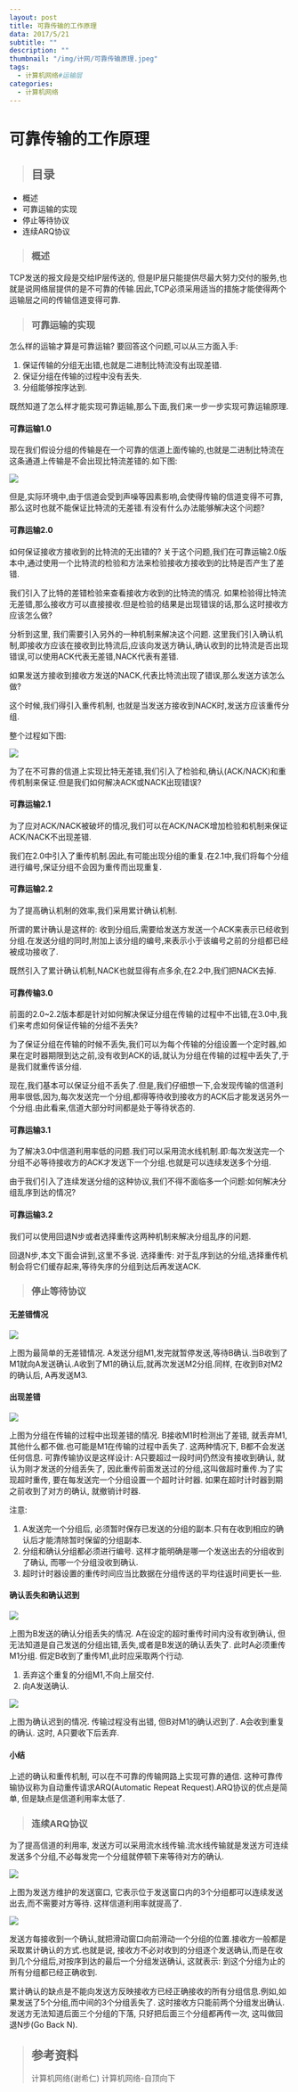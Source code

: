 ```yaml
---
layout: post
title: 可靠传输的工作原理
data: 2017/5/21
subtitle: ""
description: ""
thumbnail: "/img/计网/可靠传输原理.jpeg"
tags:
  - 计算机网络#运输层
categories:
  - 计算机网络
---
```


# 可靠传输的工作原理

> ## 目录

* 概述
* 可靠运输的实现
* 停止等待协议
* 连续ARQ协议

> ### 概述

TCP发送的报文段是交给IP层传送的, 但是IP层只能提供尽最大努力交付的服务,也就是说网络层提供的是不可靠的传输.因此,TCP必须采用适当的措施才能使得两个运输层之间的传输信道变得可靠.

> ### 可靠运输的实现

怎么样的运输才算是可靠运输? 要回答这个问题,可以从三方面入手:
1. 保证传输的分组无出错,也就是二进制比特流没有出现差错.
2. 保证分组在传输的过程中没有丢失.
3. 分组能够按序达到.

既然知道了怎么样才能实现可靠运输,那么下面,我们来一步一步实现可靠运输原理.

#### 可靠运输1.0

现在我们假设分组的传输是在一个可靠的信道上面传输的,也就是二进制比特流在这条通道上传输是不会出现比特流差错的.如下图:

![](/uploads/计网/运输层/TCP/无差错情况.png)

但是,实际环境中,由于信道会受到声噪等因素影响,会使得传输的信道变得不可靠, 那么这时也就不能保证比特流的无差错.有没有什么办法能够解决这个问题?

#### 可靠运输2.0

如何保证接收方接收到的比特流的无出错的? 关于这个问题,我们在可靠运输2.0版本中,通过使用一个比特流的检验和方法来检验接收方接收到的比特是否产生了差错.

我们引入了比特的差错检验来查看接收方收到的比特流的情况. 如果检验得比特流无差错,那么接收方可以直接接收.但是检验的结果是出现错误的话,那么这时接收方应该怎么做?

分析到这里, 我们需要引入另外的一种机制来解决这个问题. 这里我们引入确认机制,即接收方应该在接收到比特流后,应该向发送方确认,确认收到的比特流是否出现错误,可以使用ACK代表无差错,NACK代表有差错.

如果发送方接收到接收方发送的NACK,代表比特流出现了错误,那么发送方该怎么做?

这个时候,我们得引入重传机制, 也就是当发送方接收到NACK时,发送方应该重传分组.

整个过程如下图:

![](/uploads/计网/运输层/TCP/可靠运输2.0.png)

为了在不可靠的信道上实现比特无差错,我们引入了检验和,确认(ACK/NACK)和重传机制来保证.但是我们如何解决ACK或NACK出现错误?

#### 可靠运输2.1

为了应对ACK/NACK被破坏的情况,我们可以在ACK/NACK增加检验和机制来保证ACK/NACK不出现差错.

我们在2.0中引入了重传机制.因此,有可能出现分组的重复.在2.1中,我们将每个分组进行编号,保证分组不会因为重传而出现重复.

#### 可靠运输2.2

为了提高确认机制的效率,我们采用累计确认机制.

所谓的累计确认是这样的: 收到分组后,需要给发送方发送一个ACK来表示已经收到分组.在发送分组的同时,附加上该分组的编号,来表示小于该编号之前的分组都已经被成功接收了.

既然引入了累计确认机制,NACK也就显得有点多余,在2.2中,我们把NACK去掉.

#### 可靠传输3.0

前面的2.0~2.2版本都是针对如何解决保证分组在传输的过程中不出错,在3.0中,我们来考虑如何保证传输的分组不丢失?

为了保证分组在传输的时候不丢失,我们可以为每个传输的分组设置一个定时器,如果在定时器期限到达之前,没有收到ACK的话,就认为分组在传输的过程中丢失了,于是我们就重传该分组.

现在,我们基本可以保证分组不丢失了.但是,我们仔细想一下,会发现传输的信道利用率很低,因为,每次发送完一个分组,都得等待收到接收方的ACK后才能发送另外一个分组.由此看来,信道大部分时间都是处于等待状态的.

#### 可靠运输3.1

为了解决3.0中信道利用率低的问题.我们可以采用流水线机制.即:每次发送完一个分组不必等待接收方的ACK才发送下一个分组.也就是可以连续发送多个分组.

由于我们引入了连续发送分组的这种协议,我们不得不面临多一个问题:如何解决分组乱序到达的情况?

#### 可靠运输3.2

我们可以使用回退N步或者选择重传这两种机制来解决分组乱序的问题.

回退N步,本文下面会讲到,这里不多说.
选择重传: 对于乱序到达的分组,选择重传机制会将它们缓存起来,等待失序的分组到达后再发送ACK.

> ### 停止等待协议

#### 无差错情况

![](/uploads/计网/运输层/TCP/无差错情况.png)

上图为最简单的无差错情况. A发送分组M1,发完就暂停发送,等待B确认.当B收到了M1就向A发送确认.A收到了M1的确认后,就再次发送M2分组.同样, 在收到B对M2的确认后, A再发送M3.

#### 出现差错

![](/uploads/计网/运输层/TCP/出现差错.png)

上图为分组在传输的过程中出现差错的情况. B接收M1时检测出了差错, 就丢弃M1,其他什么都不做.也可能是M1在传输的过程中丢失了. 这两种情况下, B都不会发送任何信息. 可靠传输协议是这样设计: A只要超过一段时间仍然没有接收到确认, 就认为刚才发送的分组丢失了, 因此重传前面发送过的分组,这叫做超时重传.为了实现超时重传, 要在每发送完一个分组设置一个超时计时器. 如果在超时计时器到期之前收到了对方的确认, 就撤销计时器.

注意:
1. A发送完一个分组后, 必须暂时保存已发送的分组的副本.只有在收到相应的确认后才能清除暂时保留的分组副本.
2. 分组和确认分组都必须进行编号. 这样才能明确是哪一个发送出去的分组收到了确认, 而哪一个分组没收到确认.
3. 超时计时器设置的重传时间应当比数据在分组传送的平均往返时间更长一些.

#### 确认丢失和确认迟到

![](/uploads/计网/运输层/TCP/确认丢失.png)

上图为B发送的确认分组丢失的情况. A在设定的超时重传时间内没有收到确认, 但无法知道是自己发送的分组出错,丢失,或者是B发送的确认丢失了. 此时A必须重传M1分组. 假定B收到了重传M1,此时应采取两个行动.
1. 丢弃这个重复的分组M1,不向上层交付.
2. 向A发送确认.

![](/uploads/计网/运输层/TCP/确认迟到.png)

上图为确认迟到的情况. 传输过程没有出错, 但B对M1的确认迟到了. A会收到重复的确认. 这时, A只要收下后丢弃.


#### 小结

上述的确认和重传机制, 可以在不可靠的传输网路上实现可靠的通信. 这种可靠传输协议称为自动重传请求ARQ(Automatic Repeat Request).ARQ协议的优点是简单, 但是缺点是信道利用率太低了.

> ### 连续ARQ协议

为了提高信道的利用率, 发送方可以采用流水线传输.流水线传输就是发送方可连续发送多个分组,不必每发完一个分组就停顿下来等待对方的确认.

![](/uploads/计网/运输层/TCP/发送窗口.png)

上图为发送方维护的发送窗口, 它表示位于发送窗口内的3个分组都可以连续发送出去,而不需要对方等待. 这样信道利用率就提高了.

![](/uploads/计网/运输层/TCP/滑动窗口.png)

发送方每接收到一个确认,就把滑动窗口向前滑动一个分组的位置.接收方一般都是采取累计确认的方式.也就是说, 接收方不必对收到的分组逐个发送确认,而是在收到几个分组后,对按序到达的最后一个分组发送确认, 这就表示: 到这个分组为止的所有分组都已经正确收到.

累计确认的缺点是不能向发送方反映接收方已经正确接收的所有分组信息.例如,如果发送了5个分组,而中间的3个分组丢失了. 这时接收方只能前两个分组发出确认.发送方无法知道后面三个分组的下落, 只好把后面三个分组都再传一次, 这叫做回退N步(Go Back N).

> ## 参考资料
> 计算机网络(谢希仁)
> 计算机网络-自顶向下
